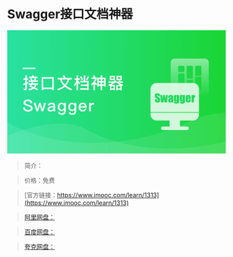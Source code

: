 # Swagger接口文档神器

![img](../../assets/613af77b097382e705400304.png)

> 简介：

> 价格：免费

> [官方链接：https://www.imooc.com/learn/1313](https://www.imooc.com/learn/1313)

> [阿里网盘：]()

> [百度网盘：]()

> [夸克网盘：]()

